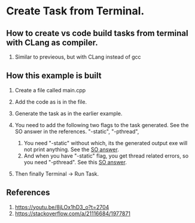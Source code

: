# Create Task from Terminal.

## How to create vs code build tasks from terminal with CLang as compiler.
1. Similar to previeous, but with CLang instead of gcc

## How this example is built
1. Create a file called main.cpp

2. Add the code as is in the file.

3. Generate the task as in the earlier example.

4. You need to add the following two flags to the task generated. See the SO answer in the references.
				"-static",
				"-pthread",
   1. You need "-static" without which, its the generated output exe will not print anything. See the [SO answer](https://stackoverflow.com/a/58789865/1977871). 
   2. And when you have "-static" flag, you get thread related errors, so you need "-pthread". See this [SO answer](https://stackoverflow.com/a/21116684/1977871).

5. Then finally Terminal -> Run Task.



## References
1. https://youtu.be/8jLOx1hD3_o?t=2704
2. https://stackoverflow.com/a/21116684/1977871


